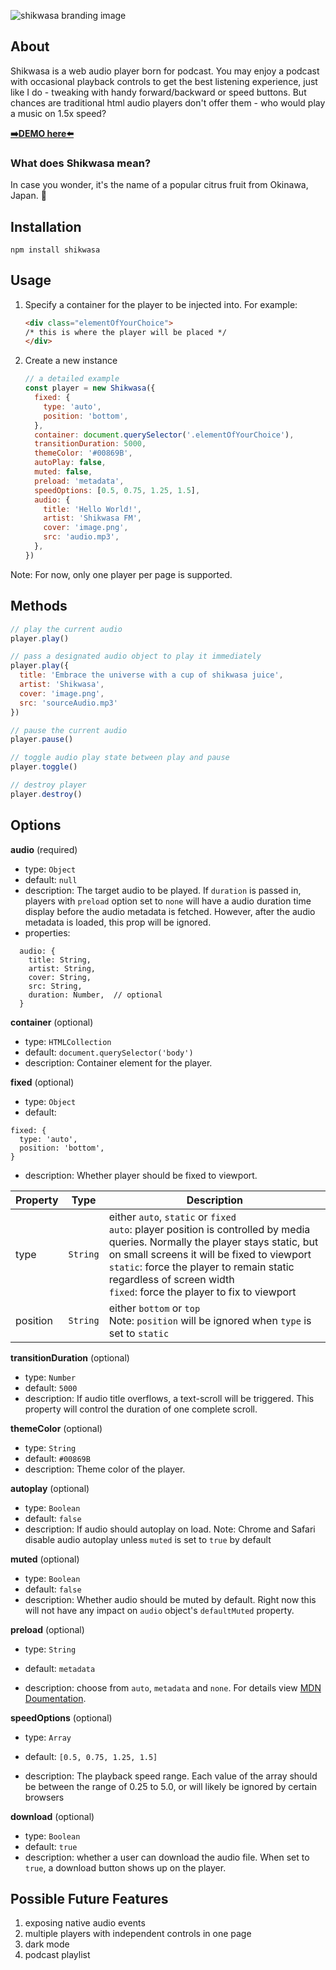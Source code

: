 ![shikwasa branding image](https://i.typcdn.com/jessuni/8438051210_7579.png)
## About

Shikwasa is a web audio player born for podcast. You may enjoy a podcast with occasional playback controls to get the best listening experience, just like I do - tweaking with handy forward/backward or speed buttons. But chances are traditional html audio players don't offer them - who would play a music on 1.5x speed?

[**➡️DEMO here⬅️**](https://jessuni.github.io/shikwasa/)

### What does Shikwasa mean?

In case you wonder, it's the name of a popular citrus fruit from Okinawa, Japan. 🍊

## Installation
`npm install shikwasa`

## Usage
1. Specify a container for the player to be injected into. For example:
   ```html
   <div class="elementOfYourChoice">
   /* this is where the player will be placed */
   </div>
   ```
2. Create a new instance
   ```javascript
   // a detailed example
   const player = new Shikwasa({
     fixed: {
       type: 'auto',
       position: 'bottom',
     },
     container: document.querySelector('.elementOfYourChoice'),
     transitionDuration: 5000,
     themeColor: '#00869B',
     autoPlay: false,
     muted: false,
     preload: 'metadata',
     speedOptions: [0.5, 0.75, 1.25, 1.5],
     audio: {
       title: 'Hello World!',
       artist: 'Shikwasa FM',
       cover: 'image.png',
       src: 'audio.mp3',
     },
   })
   ```

Note: For now, only one player per page is supported.

## Methods

```javascript
// play the current audio
player.play()

// pass a designated audio object to play it immediately
player.play({
  title: 'Embrace the universe with a cup of shikwasa juice',
  artist: 'Shikwasa',
  cover: 'image.png',
  src: 'sourceAudio.mp3'
})

// pause the current audio
player.pause()

// toggle audio play state between play and pause
player.toggle()

// destroy player
player.destroy()
```

## Options

**audio** (required)

- type: `Object`
- default: `null`
- description: The target audio to be played. If `duration` is passed in, players with `preload` option set to `none` will have a audio duration time display before the audio metadata is fetched. However, after the audio metadata is loaded, this prop will be ignored.
- properties:

```
  audio: {
    title: String,
    artist: String,
    cover: String,
    src: String,
    duration: Number,  // optional
  }
```

**container** (optional)

- type: `HTMLCollection`
- default: `document.querySelector('body')`
- description: Container element for the player.

**fixed** (optional)

- type: `Object`
- default:
```
fixed: {
  type: 'auto',
  position: 'bottom',
}
```
- description: Whether player should be fixed to viewport.

| Property      | Type     |  Description                             |
|---------------|----------|------------------------------------------|
| type          | `String` |  either `auto`, `static` or `fixed` <br>`auto`: player position is controlled by media queries. Normally the player stays static, but on small screens it will be fixed to viewport<br>`static`: force the player to remain static regardless of screen width<br>`fixed`: force the player to fix to viewport |
| position      | `String` | either `bottom` or `top` <br>Note: `position` will be ignored when `type` is set to `static`         |

**transitionDuration** (optional)

- type: `Number`
- default: `5000`
- description: If audio title overflows, a text-scroll will be triggered. This property will control the duration of one complete scroll.

**themeColor** (optional)

- type: `String`
- default: `#00869B`
- description: Theme color of the player.

**autoplay** (optional)

- type: `Boolean`
- default: `false`
- description: If audio should autoplay on load. Note: Chrome and Safari disable audio autoplay unless `muted` is set to `true` by default


**muted** (optional)

- type: `Boolean`
- default: `false`
- description: Whether audio should be muted by default. Right now this will not have any impact on `audio` object's `defaultMuted` property.

**preload** (optional)

- type: `String`

- default: `metadata`

- description: choose from `auto`, `metadata` and `none`. For details view [MDN Doumentation](https://developer.mozilla.org/en-US/docs/Web/HTML/Element/audio#attr-preload).

**speedOptions** (optional)

- type: `Array`

- default: `[0.5, 0.75, 1.25, 1.5]`

- description: The playback speed range. Each value of the array should be between the range of 0.25 to 5.0, or will likely be ignored by certain browsers

**download** (optional)

- type: `Boolean`
- default: `true`
- description: whether a user can download the audio file. When set to `true`, a download button shows up on the player.

## Possible Future Features
1. exposing native audio events
2. multiple players with independent controls in one page
3. dark mode
4. podcast playlist
